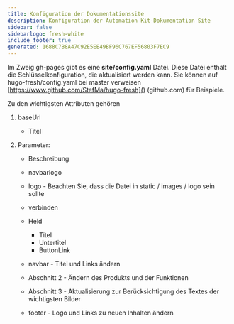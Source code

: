 ```yaml
---
title: Konfiguration der Dokumentationssite
description: Konfiguration der Automation Kit-Dokumentation Site
sidebar: false
sidebarlogo: fresh-white
include_footer: true
generated: 1688C7B8A47C92E5EE49BF96C767EF56803F7EC9
---
```



Im Zweig gh-pages gibt es eine **site/config.yaml** Datei. Diese Datei enthält die Schlüsselkonfiguration, die aktualisiert werden kann. Sie können auf hugo-fresh/config.yaml bei master verweisen [https://www.github.com/StefMa/hugo-fresh]() (github.com) für Beispiele.

Zu den wichtigsten Attributen gehören

1. baseUrl

    - Titel

1. Parameter:

    - Beschreibung
    
    - navbarlogo
    
    - logo - Beachten Sie, dass die Datei in static / images / logo sein sollte
    
    - verbinden
    
    - Held
        - Titel
        - Untertitel
        - ButtonLink
    
    - navbar - Titel und Links ändern
    
    - Abschnitt 2 - Ändern des Produkts und der Funktionen
    
    - Abschnitt 3 - Aktualisierung zur Berücksichtigung des Textes der wichtigsten Bilder
    
    - footer - Logo und Links zu neuen Inhalten ändern
